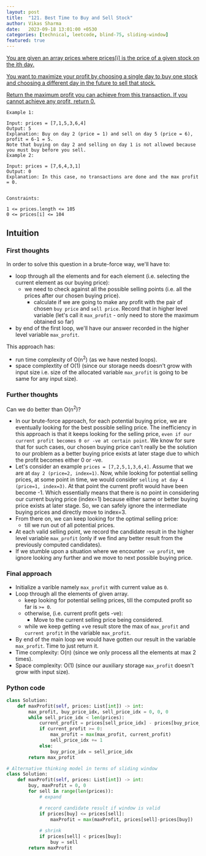 ```yaml
---
layout: post
title:  "121. Best Time to Buy and Sell Stock"
author: Vikas Sharma
date:   2023-09-18 13:01:00 +0530
categories: [technical, leetcode, blind-75, sliding-window]
featured: true
---
```


<p>
    <a href="https://leetcode.com/problems/best-time-to-buy-and-sell-stock/" target="_blank">
        You are given an array prices where prices[i] is the price of a given stock on the ith day.

You want to maximize your profit by choosing a single day to buy one stock and choosing a different day in the future to sell that stock.

Return the maximum profit you can achieve from this transaction. If you cannot achieve any profit, return 0.
    </a>
    <p style="display:none;">    
        In order to solve this question in a brute-force way, we'll have to:
    </p>
</p>

```
Example 1:

Input: prices = [7,1,5,3,6,4]
Output: 5
Explanation: Buy on day 2 (price = 1) and sell on day 5 (price = 6), profit = 6-1 = 5.
Note that buying on day 2 and selling on day 1 is not allowed because you must buy before you sell.
Example 2:

Input: prices = [7,6,4,3,1]
Output: 0
Explanation: In this case, no transactions are done and the max profit = 0.
 

Constraints:

1 <= prices.length <= 105
0 <= prices[i] <= 104
```

## Intuition

### First thoughts
In order to solve this question in a brute-force way, we'll have to:
- loop through all the elements and for each element (i.e. selecting the current element as our buying price):
    - we need to check against all the possible selling points (i.e. all the prices after our chosen buying price).
        - calculate if we are going to make any profit with the pair of chosen `buy price` and `sell price`. Record that in higher level variable (let's call it `max_profit` - only need to store the maximum obtained so far)
- by end of the first loop, we'll have our answer recorded in the higher level variable `max_profit`.

This approach has:
- run time complexity of O(n<sup>2</sup>) (as we have nested loops).
- space complextity of O(1) (since our storage needs doesn't grow with input size i.e. size of the allocated variable `max_profit` is going to be same for any input size).

### Further thoughts
Can we do better than O(n<sup>2</sup>)?

- In our brute-force approach, for each potential buying price, we are eventually looking for the best possible selling price. The inefficiency in this approach is that it keeps looking for the selling price, `even if our current profit becomes 0 or -ve at certain point`. We know for sure that for such cases, our chosen buying price can't really be the solution to our problem as a better buying price exists at later stage due to which the profit becomes either 0 or -ve.
- Let's consider an example `prices = [7,2,5,1,3,6,4]`. Assume that we are at `day 2 (price=2, index=1)`. Now, while looking for potential selling prices, at some point in time, we would consider `selling at day 4 (price=1, index=3)`. At that point the current profit would have been become -1. Which essentially means that there is no point in considering our current buying price (index=1) because either same or better buying price exists at later stage. So, we can safely ignore the intermediate buying prices and directly move to index=3.
- From there on, we can keep looking for the optimal selling price:
    - till we run out of all potential prices.
- At each valid selling point, we record the candidate result in the higher level variable `max_profit` (only if we find any better result from the previously computed candidates).
- If we stumble upon a situation where we encounter `-ve profit`, we ignore looking any further and we move to next possible buying price.

### Final approach
- Initialize a varible namely `max_profit` with current value as `0`.
- Loop through all the elements of given array.
    - keep looking for potential selling prices, till the computed profit so far is `>= 0`.
    - otherwise, (i.e. current profit gets -ve):
        - Move to the current selling price being considered.
    - while we keep getting +ve result store the max of `max_profit` and `current profit` in the variable `max_profit`.
- By end of the main loop we would have gotten our result in the variable `max_profit`. Time to just return it.
- Time complexity: O(n) (since we only process all the elements at max 2 times).
- Space complexity: O(1) (since our auxiliary storage `max_profit` doesn't grow with input size).


### Python code
```python
class Solution:
    def maxProfit(self, prices: List[int]) -> int:
        max_profit, buy_price_idx, sell_price_idx = 0, 0, 0
        while sell_price_idx < len(prices):
            current_profit = prices[sell_price_idx] - prices[buy_price_idx]
            if current_profit >= 0:
                max_profit = max(max_profit, current_profit)
                sell_price_idx += 1
            else:
                buy_price_idx = sell_price_idx
        return max_profit

# Alternative thinking model in terms of sliding window
class Solution:
    def maxProfit(self, prices: List[int]) -> int:
        buy, maxProfit = 0, 0        
        for sell in range(len(prices)):
            # expand

            # record candidate result if window is valid
            if prices[buy] <= prices[sell]:
                maxProfit = max(maxProfit, prices[sell]-prices[buy])                
            
            # shrink
            if prices[sell] < prices[buy]:
                buy = sell
        return maxProfit
```


    

